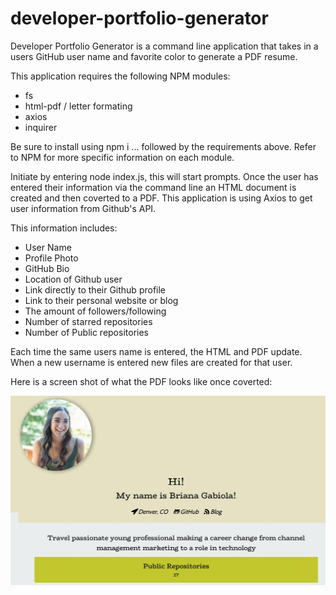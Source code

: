 # developer-portfolio-generator

Developer Portfolio Generator is a command line application that takes in a users GitHub user name and favorite color to generate a PDF resume.

This application requires the following NPM modules: 

* fs
* html-pdf / letter formating 
* axios 
* inquirer

Be sure to install using npm i ... followed by the requirements above. Refer to NPM for more specific information on each module.

Initiate by entering node index.js, this will start prompts. Once the user has entered their information via the command line an HTML document is created and then coverted to a PDF. This application is using Axios to get user information from Github's API.

This information includes: 

* User Name 
* Profile Photo
* GitHub Bio 
* Location of Github user
* Link directly to their Github profile
* Link to their personal website or blog 
* The amount of followers/following
* Number of starred repositories 
* Number of Public repositories 

Each time the same users name is entered, the HTML and PDF update. When a new username is entered new files are created for that user. 

Here is a screen shot of what the PDF looks like once coverted: 

![](example.jpg) 